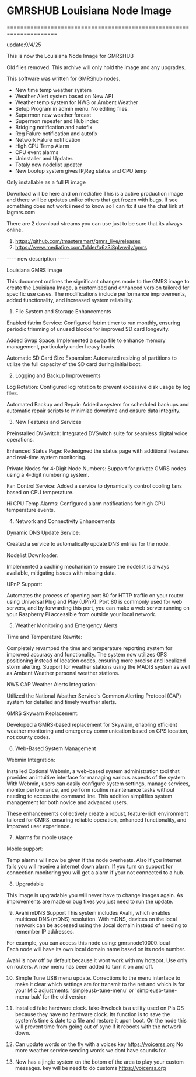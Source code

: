 # GMRSHUB Louisiana Node Image 

=====================================================================

update:9/4/25

This is now the Louisiana Node Image for GMRSHUB

Old files removed. This archive will only hold the image and any upgrades.



This software was written for GMRShub nodes.  

* New time temp weather system
* Weather Alert system based on New API
* Weather temp system for NWS or Ambent Weather
* Setup Program in admin menu. No editing files.
* Supermon new weather forcast 
* Supermon repeater and Hub index
* Bridging notification and autofix 
* Reg Falure notification and autofix
* Network Falure notification
* High CPU Temp Alarm
* CPU event alarms 
* Uninstaller and Updater.
* Totaly new nodelist updater
* New bootup system gives IP,Reg status and CPU temp

Only installable as a full PI image

Download will be here and on mediafire
This is a active production image and there will be updates unlike others
that get frozen with bugs. If see something does not work i need to know
so I can fix it use the chat link at lagmrs.com 

There are 2 download streams you can use just to be sure that its always
online. 
1) https://github.com/tmastersmart/gmrs_live/releases
2) https://www.mediafire.com/folder/q6z3i8plwwily/gmrs

---- new description -----


Louisiana GMRS Image

This document outlines the significant changes made to the GMRS image 
to create the Louisiana Image, a customized and enhanced version 
tailored for specific use cases. The modifications include performance 
improvements, added functionality, and increased system reliability.

1. File System and Storage Enhancements

Enabled fstrim Service:
Configured fstrim.timer to run monthly, ensuring periodic trimming of 
unused blocks for improved SD card longevity.

Added Swap Space:
Implemented a swap file to enhance memory management, particularly 
under heavy loads.

Automatic SD Card Size Expansion:
Automated resizing of partitions to utilize the full capacity of the 
SD card during initial boot.

2. Logging and Backup Improvements

Log Rotation:
Configured log rotation to prevent excessive disk usage by log files.

Automated Backup and Repair:
Added a system for scheduled backups and automatic repair scripts to 
minimize downtime and ensure data integrity.

3. New Features and Services

Preinstalled DVSwitch:
Integrated DVSwitch suite for seamless digital voice operations.

Enhanced Status Page:
Redesigned the status page with additional features and real-time 
system monitoring.

Private Nodes for 4-Digit Node Numbers:
Support for private GMRS nodes using a 4-digit numbering system.

Fan Control Service:
Added a service to dynamically control cooling fans based on CPU 
temperature.

Hi CPU Temp Alarms:
Configured alarm notifications for high CPU temperature events.

4. Network and Connectivity Enhancements

Dynamic DNS Update Service:

Created a service to automatically update DNS entries for the node.

Nodelist Downloader:

Implemented a caching mechanism to ensure the nodelist is always 
available, mitigating issues with missing data.

UPnP Support:

Automates the process of opening port 80 for HTTP traffic on your
router using Universal Plug and Play (UPnP). Port 80 is commonly 
used for web servers, and by forwarding this port, you can make a
web server running on your Raspberry Pi accessible from outside
your local network.


5. Weather Monitoring and Emergency Alerts

Time and Temperature Rewrite:

Completely revamped the time and temperature reporting system for 
improved accuracy and functionality.
The system now utilizes GPS positioning instead of location codes, 
ensuring more precise and localized storm alerting.
Support for weather stations using the MADIS system as well as Ambent 
Weather personal weather stations.

NWS CAP Weather Alerts Integration:

Utilized the National Weather Service's Common Alerting Protocol (CAP) 
system for detailed and timely weather alerts.

GMRS Skywarn Replacement:

Developed a GMRS-based replacement for Skywarn, enabling efficient 
weather monitoring and emergency communication based on GPS location, 
not county codes.

6. Web-Based System Management

Webmin Integration:

Installed Optional Webmin, a web-based system administration tool that
provides an intuitive interface for managing various aspects of the system. 
With Webmin, users can easily configure system settings, manage 
services, monitor performance, and perform routine maintenance tasks 
without needing to access the command line. This addition simplifies 
system management for both novice and advanced users.

These enhancements collectively create a robust, feature-rich 
environment tailored for GMRS, ensuring reliable operation, enhanced 
functionality, and improved user experience.

7. Alarms for moble usage 

Moble support:

Temp alarms will now be given if the node overheats. Also if you internet 
fails you will receive a internet down alarm. If you turn on support for
connection monitoring you will get a alarm if your not connected to a hub.

8. Upgradable

This image is upgradable you will never have to change images again. As
improvements are made or bug fixes you just need to run the update. 

9. Avahi mDNS Support
This system includes Avahi, which enables multicast DNS (mDNS) resolution.
With mDNS, devices on the local network can be accessed using the .local
domain instead of needing to remember IP addresses.

For example, you can access this node using:
gmrsnode10000.local   
Each node will have its own local domain name based on its node number.

Avahi is now off by default because it wont work with my hotspot.
Use only on routers.  A new menu has been added to turn it on and off.

10. Simple Tune USB menu update.
Corrections to the menu interface to make it clear which settings are
for transmit to the net and which is for your MIC adjustments.
'simpleusb-tune-menu'  or 'simpleusb-tune-menu-bak' for the old version

11. Installed fake hardware clock.
fake-hwclock is a utility used on PIs OS because they have no hardware clock.
Its function is to save the system's time & date to a file and restore it
upon boot. On the node this will prevent time from going out of sync if
it reboots with the network down.

12. Can update words on the fly with a voices key https://voicerss.org
No more weather service sending words we dont have sounds for.

13. Now has a jingle system on the botom of the area to play your custom
messages.  key will be need to do customs https://voicerss.org






